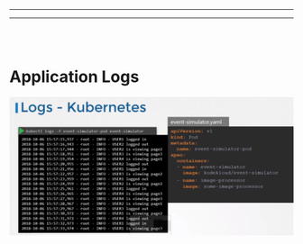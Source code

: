 
<br/>
<br/>

---

---
<br/>
<br/>


# Application Logs

![](Images/Pasted%20image%2020230212172138.png)


